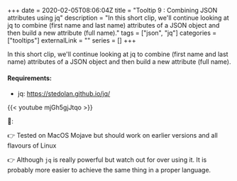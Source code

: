 +++ 
date = 2020-02-05T08:06:04Z
title = "Tooltip 9 : Combining JSON attributes using jq"
description = "In this short clip, we'll continue looking at jq to combine (first name and last name) attributes of a JSON object and then build a new attribute (full name)."
tags = ["json", "jq"]
categories = ["tooltips"]
externalLink = ""
series = []
+++

In this short clip, we'll continue looking at jq to combine (first name and last name) attributes of a JSON object and then build a new attribute (full name).

#### Requirements:

* jq: https://stedolan.github.io/jq/

{{< youtube mjGh5gjJtqo >}}

📝:

👉 Tested on MacOS Mojave but should work on earlier versions and all flavours of Linux

👉 Although `jq` is really powerful but watch out for over using it. It is probably more easier to achieve the same thing in a proper language.
